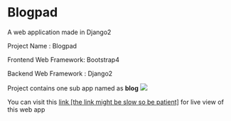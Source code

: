 # Blogpad
A web application made in Django2

Project Name : Blogpad

Frontend Web Framework: Bootstrap4

Backend Web Framework : Django2

Project contains one sub app named as <b>blog</b>
<img src="https://githubimage.s3.ap-south-1.amazonaws.com/blogpad.png" />

You can visit this <a href="http://blogpadncolin.herokuapp.com">link [the link might be slow so be patient]</a> for live view of this web app



